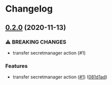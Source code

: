 # Changelog

## [0.2.0](https://www.github.com/google-github-actions/get-secretmanager-secrets/compare/v0.1.0...v0.2.0) (2020-11-13)


### ⚠ BREAKING CHANGES

* transfer secretmanager action (#1)

### Features

* transfer secretmanager action ([#1](https://www.github.com/google-github-actions/get-secretmanager-secrets/issues/1)) ([081d1ad](https://www.github.com/google-github-actions/get-secretmanager-secrets/commit/081d1add35abdb1374fbcb92291f0c2c875f0720))
